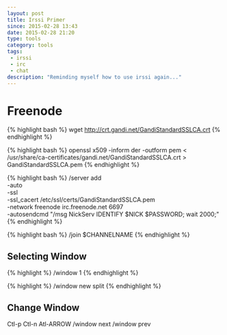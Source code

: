 ```yaml
---
layout: post
title: Irssi Primer
since: 2015-02-28 13:43
date: 2015-02-28 21:20
type: tools
category: tools
tags:
 - irssi
 - irc
 - chat
description: "Reminding myself how to use irssi again..."
---
```


# Freenode


{% highlight bash %}
wget http://crt.gandi.net/GandiStandardSSLCA.crt
{% endhighlight %}

{% highlight bash %}
openssl x509 -inform der -outform pem < /usr/share/ca-certificates/gandi.net/GandiStandardSSLCA.crt > GandiStandardSSLCA.pem
{% endhighlight %}

{% highlight bash %}
/server add \
  -auto \
  -ssl \
  -ssl_cacert /etc/ssl/certs/GandiStandardSSLCA.pem \
  -network freenode irc.freenode.net 6697 \
  -autosendcmd "/msg NickServ IDENTIFY $NICK $PASSWORD; wait 2000;"
{% endhighlight %}

{% highlight bash %}
/join $CHANNELNAME
{% endhighlight %}

## Selecting Window
{% highlight %}
/window 1
{% endhighlight %}

{% highlight %}
/window new split
{% endhighlight %}

## Change Window 
Ctl-p Ctl-n Atl-ARROW 
/window next
/window prev


[irssi-guide]: http://quadpoint.org/articles/irssi/
[irssi-arch]: https://wiki.archlinux.org/index.php/Irssi
[irssi-commands]: http://www.geekshed.net/commands/user/
[irssi-screen]: http://carina.org.uk/screenirssi.shtml#10
[irssi-window]: https://quadpoint.org/articles/irssi/#hilight-window
[irssi-ssl]: https://pthree.org/2010/01/31/freenode-ssl-and-sasl-authentication-with-irssi/
[irc-hidejoin]: http://wiki.xkcd.com/irc/Hide_join_part_messages

